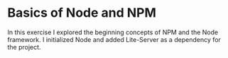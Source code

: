 # Basics of Node and NPM

In this exercise I explored the beginning concepts of NPM and the Node framework.  I initialized Node and added Lite-Server as a dependency for the project.
